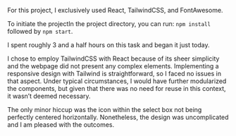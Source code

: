 For this project, I exclusively used React, TailwindCSS, and FontAwesome.

To initiate the projectIn the project directory, you can run:
`npm install` followed by `npm start`.

I spent roughly 3 and a half hours on this task and began it just today.

I chose to employ TailwindCSS with React because of its sheer simplicity and the webpage did not present any complex elements. Implementing a responsive design with Tailwind is straightforward, so I faced no issues in that aspect. Under typical circumstances, I would have further modularized the components, but given that there was no need for reuse in this context, it wasn’t deemed necessary.

The only minor hiccup was the icon within the select box not being perfectly centered horizontally. Nonetheless, the design was uncomplicated and I am pleased with the outcomes.